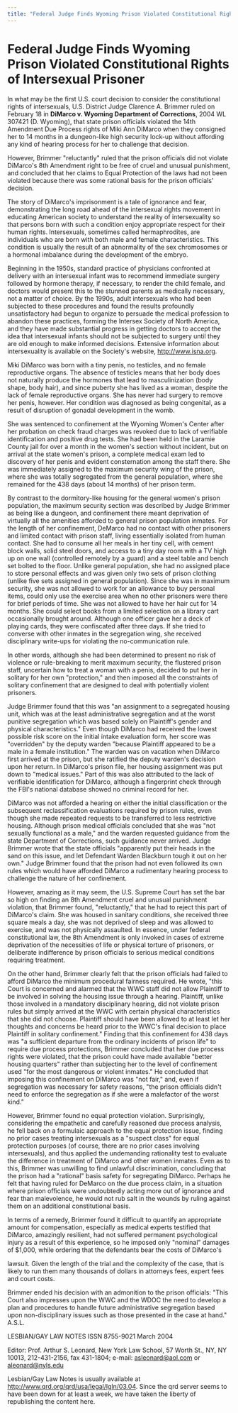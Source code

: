 ```yaml
---
title: "Federal Judge Finds Wyoming Prison Violated Constitutional Rights of Intersexual Prisoner"
---
```


# Federal Judge Finds Wyoming Prison Violated Constitutional Rights of Intersexual Prisoner

In what may be the first U.S. court decision to consider the constitutional rights of intersexuals, U.S. District Judge Clarence A. Brimmer ruled on February 18 in **DiMarco v. Wyoming Department of Corrections**, 2004 WL 307421 (D. Wyoming), that state prison officials violated the 14th Amendment Due Process rights of Miki Ann DiMarco when they consigned her to 14 months in a dungeon-like high security lock-up without affording any kind of hearing process for her to challenge that decision.  
  
However, Brimmer "reluctantly" ruled that the prison officials did not violate DiMarco's 8th Amendment right to be free of cruel and unusual punishment, and concluded that her claims to Equal Protection of the laws had not been violated because there was some rational basis for the prison officials' decision.  
  
The story of DiMarco's imprisonment is a tale of ignorance and fear, demonstrating the long road ahead of the intersexual rights movement in educating American society to understand the reality of intersexuality so that persons born with such a condition enjoy appropriate respect for their human rights. Intersexuals, sometimes called hermaphrodites, are individuals who are born with both male and female characteristics. This condition is usually the result of an abnormality of the sex chromosomes or a hormonal imbalance during the development of the embryo.  
  
Beginning in the 1950s, standard practice of physicians confronted at delivery with an intersexual infant was to recommend immediate surgery followed by hormone therapy, if necessary, to render the child female, and doctors would present this to the stunned parents as medically necessary, not a matter of choice. By the 1990s, adult intersexuals who had been subjected to these procedures and found the results profoundly unsatisfactory had begun to organize to persuade the medical profession to abandon these practices, forming the Intersex Society of North America, and they have made substantial progress in getting doctors to accept the idea that intersexual infants should not be subjected to surgery until they are old enough to make informed decisions. Extensive information about intersexuality is available on the Society's website, <http://www.isna.org>.  
  
Miki DiMarco was born with a tiny penis, no testicles, and no female reproductive organs. The absence of testicles means that her body does not naturally produce the hormones that lead to masculinization (body shape, body hair), and since puberty she has lived as a woman, despite the lack of female reproductive organs. She has never had surgery to remove her penis, however. Her condition was diagnosed as being congenital, as a result of disruption of gonadal development in the womb.  
  
She was sentenced to confinement at the Wyoming Women's Center after her probation on check fraud charges was revoked due to lack of verifiable identification and positive drug tests. She had been held in the Laramie County jail for over a month in the women's section without incident, but on arrival at the state women's prison, a complete medical exam led to discovery of her penis and evident consternation among the staff there. She was immediately assigned to the maximum security wing of the prison, where she was totally segregated from the general population, where she remained for the 438 days (about 14 months) of her prison term.  
  
By contrast to the dormitory-like housing for the general women's prison population, the maximum security section was described by Judge Brimmer as being like a dungeon, and confinement there meant deprivation of virtually all the amenities afforded to general prison population inmates. For the length of her confinement, DeMarco had no contact with other prisoners and limited contact with prison staff, living essentially isolated from human contact. She had to consume all her meals in her tiny cell, with cement block walls, solid steel doors, and access to a tiny day room with a TV high up on one wall (controlled remotely by a guard) and a steel table and bench set bolted to the floor. Unlike general population, she had no assigned place to store personal effects and was given only two sets of prison clothing (unlike five sets assigned in general population). Since she was in maximum security, she was not allowed to work for an allowance to buy personal items, could only use the exercise area when no other prisoners were there for brief periods of time. She was not allowed to have her hair cut for 14 months. She could select books from a limited selection on a library cart occasionally brought around. Although one officer gave her a deck of playing cards, they were confiscated after three days. If she tried to converse with other inmates in the segregation wing, she received disciplinary write-ups for violating the no-communication rule.  
  
In other words, although she had been determined to present no risk of violence or rule-breaking to merit maximum security, the flustered prison staff, uncertain how to treat a woman with a penis, decided to put her in solitary for her own "protection," and then imposed all the constraints of solitary confinement that are designed to deal with potentially violent prisoners.  
  
Judge Brimmer found that this was "an assignment to a segregated housing unit, which was at the least administrative segregation and at the worst punitive segregation which was based solely on Plaintiff's gender and physical characteristics." Even though DiMarco had received the lowest possible risk score on the initial intake evaluation form, her score was "overridden" by the deputy warden "because Plaintiff appeared to be a male in a female institution." The warden was on vacation when DiMarco first arrived at the prison, but she ratified the deputy warden's decision upon her return. In DiMarco's prison file, her housing assignment was put down to "medical issues." Part of this was also attributed to the lack of verifiable identification for DiMarco, although a fingerprint check through the FBI's national database showed no criminal record for her.  
  
DiMarco was not afforded a hearing on either the initial classification or the subsequent reclassification evaluations required by prison rules, even though she made repeated requests to be transferred to less restrictive housing. Although prison medical officials concluded that she was "not sexually functional as a male," and the warden requested guidance from the state Department of Corrections, such guidance never arrived. Judge Brimmer wrote that the state officials "apparently put their heads in the sand on this issue, and let Defendant Warden Blackburn tough it out on her own." Judge Brimmer found that the prison had not even followed its own rules which would have afforded DiMarco a rudimentary hearing process to challenge the nature of her confinement.  
  
However, amazing as it may seem, the U.S. Supreme Court has set the bar so high on finding an 8th Amendment cruel and unusual punishment violation, that Brimmer found, "reluctantly," that he had to reject this part of DiMarco's claim. She was housed in sanitary conditions, she received three square meals a day, she was not deprived of sleep and was allowed to exercise, and was not physically assaulted. In essence, under federal constitutional law, the 8th Amendment is only invoked in cases of extreme deprivation of the necessities of life or physical torture of prisoners, or deliberate indifference by prison officials to serious medical conditions requiring treatment.  
  
On the other hand, Brimmer clearly felt that the prison officials had failed to afford DiMarco the minimum procedural fairness required. He wrote, "this Court is concerned and alarmed that the WWC staff did not allow Plaintiff to be involved in solving the housing issue through a hearing. Plaintiff, unlike those involved in a mandatory disciplinary hearing, did not violate prison rules but simply arrived at the WWC with certain physical characteristics that she did not choose. Plaintiff should have been allowed to at least let her thoughts and concerns be heard prior to the WWC's final decision to place Plaintiff in solitary confinement." Finding that this confinement for 438 days was "a sufficient departure from the ordinary incidents of prison life" to require due process protections, Brimmer concluded that her due process rights were violated, that the prison could have made available "better housing quarters" rather than subjecting her to the level of confinement used "for the most dangerous or violent inmates." He concluded that imposing this confinement on DiMarco was "not fair," and, even if segregation was necessary for safety reasons, "the prison officials didn't need to enforce the segregation as if she were a malefactor of the worst kind."  
  
However, Brimmer found no equal protection violation. Surprisingly, considering the empathetic and carefully reasoned due process analysis, he fell back on a formulaic approach to the equal protection issue, finding no prior cases treating intersexuals as a "suspect class" for equal protection purposes (of course, there are no prior cases involving intersexuals), and thus applied the undemanding rationality test to evaluate the difference in treatment of DiMarco and other women inmates. Even as to this, Brimmer was unwilling to find unlawful discrimination, concluding that the prison had a "rational" basis safety for segregating DiMarco. Perhaps he felt that having ruled for DeMarco on the due process claim, in a situation where prison officials were undoubtedly acting more out of ignorance and fear than malevolence, he would not rub salt in the wounds by ruling against them on an additional constitutional basis.  
  
In terms of a remedy, Brimmer found it difficult to quantify an appropriate amount for compensation, especially as medical experts testified that DiMarco, amazingly resilient, had not suffered permanent psychological injury as a result of this experience, so he imposed only "nominal" damages of $1,000, while ordering that the defendants bear the costs of DiMarco's  
  
lawsuit. Given the length of the trial and the complexity of the case, that is likely to run them many thousands of dollars in attorneys fees, expert fees and court costs.  
  
Brimmer ended his decision with an admonition to the prison officials: "This Court also impresses upon the WWC and the WDOC the need to develop a plan and procedures to handle future administrative segregation based upon non-disciplinary issues such as those presented in the case at hand." A.S.L.  
  
LESBIAN/GAY LAW NOTES ISSN 8755-9021 March 2004  
  
Editor: Prof. Arthur S. Leonard, New York Law School, 57 Worth St., NY, NY 10013, 212-431-2156, fax 431-1804; e-mail: asleonard@aol.com or aleonard@nyls.edu  
  
Lesbian/Gay Law Notes is usually available at http://www.qrd.org/qrd/usa/legal/lgln/03.04. Since the qrd server seems to have been down for at least a week, we have taken the liberty of republishing the content here.